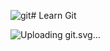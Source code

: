 ![git](https://github.com/user-attachments/assets/77027bd7-c948-4a58-84c4-4f7460d984fa)# Learn Git

![Upl<svg width="2500" height="1055" viewBox="0 0 256 108" xmlns="http://www.w3.org/2000/svg" preserveAspectRatio="xMinYMin meet"><path d="M152.984 37.214c-5.597 0-9.765 2.748-9.765 9.362 0 4.983 2.747 8.443 9.463 8.443 5.693 0 9.56-3.355 9.56-8.65 0-6-3.46-9.155-9.258-9.155zm-11.19 46.701c-1.325 1.625-2.645 3.353-2.645 5.39 0 4.067 5.186 5.291 12.31 5.291 5.9 0 13.938-.414 13.938-5.9 0-3.261-3.867-3.462-8.753-3.768l-14.85-1.013zm30.113-46.394c1.828 2.34 3.764 5.597 3.764 10.276 0 11.292-8.851 17.904-21.667 17.904-3.259 0-6.209-.406-8.038-.914l-3.359 5.39 9.969.61c17.602 1.122 27.975 1.632 27.975 15.157 0 11.702-10.272 18.311-27.975 18.311-18.413 0-25.433-4.68-25.433-12.716 0-4.578 2.035-7.015 5.596-10.378-3.358-1.419-4.476-3.961-4.476-6.71 0-2.24 1.118-4.273 2.952-6.208 1.83-1.93 3.864-3.865 6.306-6.103-4.984-2.442-8.75-7.732-8.75-15.262 0-11.697 7.733-19.731 23.295-19.731 4.376 0 7.022.402 9.362 1.017h19.84v8.644l-9.361.713zM199.166 19.034c-5.8 0-9.157-3.36-9.157-9.161 0-5.793 3.356-8.95 9.157-8.95 5.9 0 9.258 3.157 9.258 8.95 0 5.801-3.357 9.161-9.258 9.161zM186.04 80.171v-8.033l5.19-.71c1.425-.205 1.627-.509 1.627-2.038V39.48c0-1.116-.304-1.832-1.325-2.134l-5.492-1.935 1.118-8.238h21.061V69.39c0 1.63.098 1.833 1.629 2.039l5.188.71v8.032H186.04zM255.267 76.227c-4.376 2.135-10.785 4.068-16.586 4.068-12.106 0-16.682-4.878-16.682-16.38V37.264c0-.61 0-1.017-.817-1.017h-7.12V27.19c8.955-1.02 12.513-5.496 13.632-16.585h9.666v14.45c0 .71 0 1.017.815 1.017h14.343v10.173H237.36v24.313c0 6.002 1.426 8.34 6.917 8.34 2.852 0 5.799-.71 8.24-1.626l2.75 8.954" fill="#2F2707"/><path d="M104.529 49.53L58.013 3.017a6.86 6.86 0 0 0-9.703 0l-9.659 9.66 12.253 12.252a8.145 8.145 0 0 1 8.383 1.953 8.157 8.157 0 0 1 1.936 8.434L73.03 47.125c2.857-.984 6.154-.347 8.435 1.938a8.161 8.161 0 0 1 0 11.545 8.164 8.164 0 0 1-13.324-8.88L57.129 40.716l-.001 28.98a8.248 8.248 0 0 1 2.159 1.544 8.164 8.164 0 0 1 0 11.547c-3.19 3.19-8.36 3.19-11.545 0a8.164 8.164 0 0 1 2.672-13.328v-29.25a8.064 8.064 0 0 1-2.672-1.782c-2.416-2.413-2.997-5.958-1.759-8.925l-12.078-12.08L2.011 49.314a6.863 6.863 0 0 0 0 9.706l46.516 46.514a6.862 6.862 0 0 0 9.703 0l46.299-46.297a6.866 6.866 0 0 0 0-9.707" fill="#DE4C36"/></svg>oading git.svg…]()
